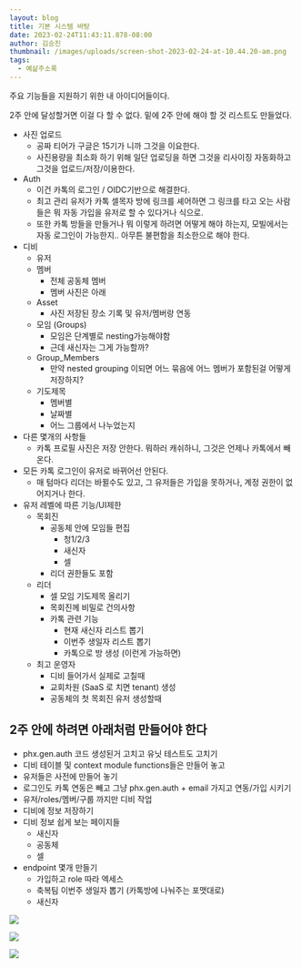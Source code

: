 ```yaml
---
layout: blog
title: 기본 시스템 바탕
date: 2023-02-24T11:43:11.878-08:00
author: 김승진
thumbnail: /images/uploads/screen-shot-2023-02-24-at-10.44.20-am.png
tags:
  - 예삶주소록
---
```

주요 기능들을 지원하기 위한 내 아이디어들이다. 

2주 안에 달성할거면 이걸 다 할 수 없다. 밑에 2주 안에 해야 할 것 리스트도 만들었다.

- 사진 업로드
  - 공짜 티어가 구글은 15기가 니까 그것을 이요한다.
  - 사진용량을 최소화 하기 위해 일단 업로딩을 하면 그것을 리사이징 자동화하고 그것을 업로드/저장/이용한다.
- Auth
  - 이건 카톡의 로그인 / OIDC기반으로 해결한다.
  - 최고 관리 유저가 카톡 셀목자 방에 링크를 셰어하면 그 링크를 타고 오는 사람들은 뭐 자동 가입을 유저로 할 수 있다거나 식으로.
  - 또한 카톡 방들을 만들거나 뭐 이렇게 하려면 어떻게 해야 하는지, 모빌에서는 자동 로그인이 가능한지.. 아무튼 불편함을 최소한으로 해야 한다.
- 디비
  - 유저
  - 멤버
    - 전체 공동체 멤버
    - 멤버 사진은 아래
  - Asset
    - 사진 저장된 장소 기록 및 유저/멤버랑 연동
  - 모임 (Groups)
    - 모임은 단계별로 nesting가능해야함
    - 근데 새신자는 그게 가능할까?
  - Group_Members
    - 만약 nested grouping 이되면 어느 묶음에 어느 멤버가 포함된걸 어떻게 저장하지?
  - 기도제목
    - 멤버별
    - 날짜별
    - 어느 그룹에서 나누었는지
- 다른 몇개의 사항들
  - 카톡 프로필 사진은 저장 안한다. 뭐하러 캐쉬하니, 그것은 언제나 카톡에서 빼온다.
- 모든 카톡 로그인이 유저로 바뀌어선 안된다.
  - 매 텀마다 리더는 바뀔수도 있고, 그 유저들은 가입을 못하거나, 계정 권한이 없어지거나 한다.
- 유저 레벨에 따른 기능/UI제한
  - 목회진
    - 공동체 안에 모임들 편집
      - 청1/2/3
      - 새신자
      - 셀
    - 리더 권한들도 포함
  - 리더
    - 셀 모임 기도제목 올리기
    - 목회진께 비밀로 건의사항
    - 카톡 관련 기능
      - 현재 새신자 리스트 뽑기
      - 이번주 생일자 리스트 뽑기
      - 카톡으로 방 생성 (이런게 가능하면)
  - 최고 운영자
    - 디비 들어가서 실제로 고칠때
    - 교회차원 (SaaS 로 치면 tenant) 생성
    - 공동체의 첫 목회진 유저 생성할때

## 2주 안에 하려면 아래처럼 만들어야 한다

- phx.gen.auth 코드 생성된거 고치고 유닛 테스트도 고치기
- 디비 테이블 및 context module functions들은 만들어 놓고
- 유저들은 사전에 만들어 놓기
- 로그인도 카톡 연동은 빼고 그냥 phx.gen.auth + email 가지고 연동/가입 시키기
- 유저/roles/멤버/구룹 까지만 디비 작업
- 디비에 정보 저장하기
- 디비 정보 쉽게 보는 페이지들
  - 새신자
  - 공동체
  - 셀
- endpoint 몇개 만들기
  - 가입하고 role 따라 엑세스
  - 축복팀 이번주 생일자 뽑기 (카톡방에 나눠주는 포맷대로)
  - 새신자





![](https://i.imgur.com/ZOegawm.jpg)




![](https://i.imgur.com/heV3dFi.jpg)




![](https://i.imgur.com/QUanRPM.jpg)



